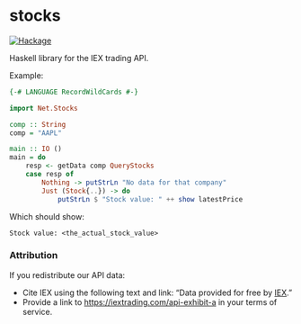 # stocks  

[![Hackage](https://img.shields.io/hackage/v/lens.svg)](https://hackage.haskell.org/package/stocks)

Haskell library for the IEX trading API.  

Example:  

```haskell
{-# LANGUAGE RecordWildCards #-}

import Net.Stocks

comp :: String
comp = "AAPL"

main :: IO ()
main = do
    resp <- getData comp QueryStocks
    case resp of
        Nothing -> putStrLn "No data for that company"
        Just (Stock{..}) -> do
            putStrLn $ "Stock value: " ++ show latestPrice
```

Which should show:  

```
Stock value: <the_actual_stock_value>
```

### Attribution  
If you redistribute our API data:

* Cite IEX using the following text and link: “Data provided for free by [IEX](https://iextrading.com/developer).”  
* Provide a link to https://iextrading.com/api-exhibit-a in your terms of service.
